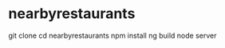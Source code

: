 # nearbyrestaurants
git clone <nearbyrestaurants>
cd nearbyrestaurants
npm install
ng build
node server
